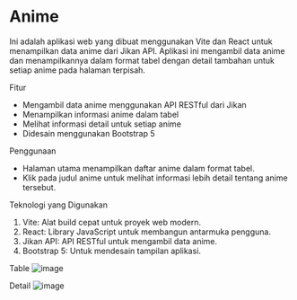 # Anime

Ini adalah aplikasi web yang dibuat menggunakan Vite dan React untuk menampilkan data anime dari Jikan API. Aplikasi ini mengambil data anime dan menampilkannya dalam format tabel dengan detail tambahan untuk setiap anime pada halaman terpisah.

Fitur

- Mengambil data anime menggunakan API RESTful dari Jikan
- Menampilkan informasi anime dalam tabel
- Melihat informasi detail untuk setiap anime
- Didesain menggunakan Bootstrap 5


Penggunaan
- Halaman utama menampilkan daftar anime dalam format tabel.
- Klik pada judul anime untuk melihat informasi lebih detail tentang anime tersebut.

Teknologi yang Digunakan
1. Vite: Alat build cepat untuk proyek web modern.
2. React: Library JavaScript untuk membangun antarmuka pengguna.
3. Jikan API: API RESTful untuk mengambil data anime.
4. Bootstrap 5: Untuk mendesain tampilan aplikasi.

Table
![image](https://github.com/user-attachments/assets/a2e068a3-0dbe-4ca5-9f36-68c1a36b0c96)


Detail
![image](https://github.com/user-attachments/assets/fb559c5f-446a-4f6a-8300-cb534f3a9926)


